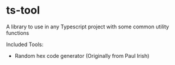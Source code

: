 # ts-tool

A library to use in any Typescript project with some common utility functions

Included Tools:
- Random hex code generator (Originally from Paul Irish)
